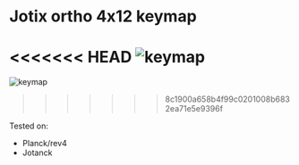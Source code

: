 # Jotix ortho 4x12 keymap

<<<<<<< HEAD
![keymap](https://i.imgur.com/6fW4Uf4.jpg)
=======
![keymap](https://i.imgur.com/ocZCRkN.png)
>>>>>>> 8c1900a658b4f99c0201008b6832ea71e5e9396f

Tested on:

* Planck/rev4
* Jotanck
